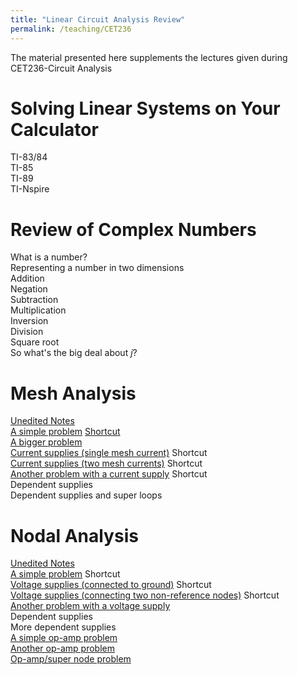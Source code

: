```yaml
---
title: "Linear Circuit Analysis Review"
permalink: /teaching/CET236
---
```


The material presented here supplements the lectures given during CET236-Circuit Analysis

Solving Linear Systems on Your Calculator
======
TI-83/84  
TI-85  
TI-89  
TI-Nspire  

Review of Complex Numbers
======
What is a number?  
Representing a number in two dimensions  
Addition  
Negation  
Subtraction  
Multiplication  
Inversion  
Division  
Square root  
So what's the big deal about *j*?

Mesh Analysis
======
[Unedited Notes](/files/CET236/MeshAnalysisNotes.pdf)  
[A simple problem](https://youtu.be/LWty4g2ojBc) [Shortcut](https://youtu.be/H6-oKr0pmqU)  
[A bigger problem](https://youtu.be/OnJGOe-tkqc)  
[Current supplies (single mesh current)](https://youtu.be/b8r852BYv-U) Shortcut  
[Current supplies (two mesh currents)](https://youtu.be/bTRtWhUbUxk) Shortcut  
[Another problem with a current supply](https://youtu.be/pTWLqGu0gsk) Shortcut  
Dependent supplies  
Dependent supplies and super loops   

Nodal Analysis
======
[Unedited Notes](/files/CET236/NodalAnalysisNotes.pdf)  
[A simple problem](https://youtu.be/GAJ0mKgafM0) Shortcut  
[Voltage supplies (connected to ground)](https://youtu.be/zmEOSybr3n0) Shortcut  
[Voltage supplies (connecting two non-reference nodes)](https://youtu.be/35S7Wl8-bss) Shortcut  
[Another problem with a voltage supply](https://youtu.be/DxTywbMsNIY)  
Dependent supplies  
More dependent supplies  
[A simple op-amp problem](https://youtu.be/fkCIuHB2TAQ)  
[Another op-amp problem](https://youtu.be/T7gsNc3xTLQ)  
[Op-amp/super node problem](https://youtu.be/BYn5Z28WK1U)  

